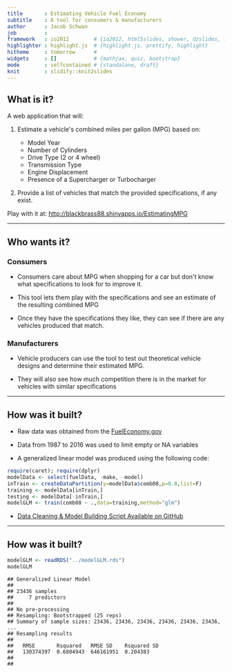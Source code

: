 ```yaml
---
title       : Estimating Vehicle Fuel Economy
subtitle    : A tool for consumers & manufacturers 
author      : Jacob Schwan
job         : 
framework   : io2012        # {io2012, html5slides, shower, dzslides, ...}
highlighter : highlight.js  # {highlight.js, prettify, highlight}
hitheme     : tomorrow      # 
widgets     : []            # {mathjax, quiz, bootstrap}
mode        : selfcontained # {standalone, draft}
knit        : slidify::knit2slides
---
```


## What is it?

A web application that will:

1. Estimate a vehicle's combined miles per gallon (MPG) based on:
    * Model Year
    * Number of Cylinders
    * Drive Type (2 or 4 wheel)
    * Transmission Type
    * Engine Displacement
    * Presence of a Supercharger or Turbocharger

2. Provide a list of vehicles that match the provided specifications, if any 
exist.

Play with it at: http://blackbrass88.shinyapps.io/EstimatingMPG

---

## Who wants it?

### Consumers

* Consumers care about MPG when shopping for a car but don't know what 
specifications to look for to improve it.

* This tool lets them play with the specifications and see an estimate of the
resulting combined MPG

* Once they have the specifications they like, they can see if there are any
vehicles produced that match.

### Manufacturers

* Vehicle producers can use the tool to test out theoretical vehicle designs
and determine their estimated MPG.

* They will also see how much competition there is in the market for vehicles
with similar specifications

---

## How was it built?

* Raw data was obtained from the [FuelEconomy.gov](https://www.fueleconomy.gov/feg/ws/index.shtml)

* Data from 1987 to 2016 was used to limit empty or NA variables

* A generalized linear model was produced using the following code:

```r
require(caret); require(dplyr)
modelData <- select(fuelData, -make, -model)
inTrain <- createDataPartition(y=modelData$comb08,p=0.8,list=F)
training <- modelData[inTrain,]
testing <- modelData[-inTrain,]
modelGLM <- train(comb08 ~ .,data=training,method="glm")
```

* [Data Cleaning & Model Building Script Available on GitHub](
https://github.com/blackbrass88/DataProductsProject/blob/master/analysis.R)

---

## How was it built?


```r
modelGLM <- readRDS("../modelGLM.rds")
modelGLM
```

```
## Generalized Linear Model 
## 
## 23436 samples
##     7 predictors
## 
## No pre-processing
## Resampling: Bootstrapped (25 reps) 
## Summary of sample sizes: 23436, 23436, 23436, 23436, 23436, 23436, ... 
## Resampling results
## 
##   RMSE       Rsquared   RMSE SD    Rsquared SD
##   130374397  0.6804943  646161951  0.204383   
## 
## 
```
